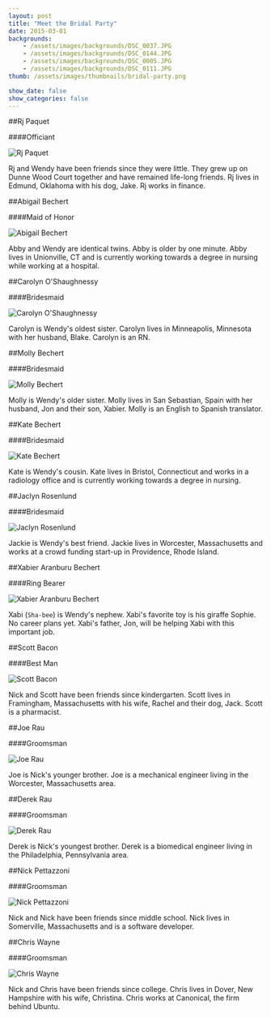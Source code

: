 ```yaml
---
layout: post
title: "Meet the Bridal Party"
date: 2015-03-01
backgrounds:
    - /assets/images/backgrounds/DSC_0037.JPG
    - /assets/images/backgrounds/DSC_0144.JPG
    - /assets/images/backgrounds/DSC_0005.JPG
    - /assets/images/backgrounds/DSC_0111.JPG
thumb: /assets/images/thumbnails/bridal-party.png

show_date: false
show_categories: false
---
```


##Rj Paquet

####Officiant

![Rj Paquet](/assets/images/rj.jpg)

Rj and Wendy have been friends since they were little. They grew up on Dunne Wood Court together and have remained life-long friends. Rj lives in Edmund, Oklahoma with his dog, Jake. Rj works in finance.  

##Abigail Bechert

####Maid of Honor

![Abigail Bechert](/assets/images/abby.jpg)

Abby and Wendy are identical twins. Abby is older by one minute. Abby lives in Unionville, CT and is currently working towards a degree in nursing while working at a hospital. 

##Carolyn O'Shaughnessy

####Bridesmaid

![Carolyn O'Shaughnessy](/assets/images/carolyn.jpg)

Carolyn is Wendy's oldest sister. Carolyn lives in Minneapolis, Minnesota with her husband, Blake. Carolyn is an RN.

##Molly Bechert

####Bridesmaid

![Molly Bechert](/assets/images/molly.jpg)


Molly is Wendy's older sister. Molly lives in San Sebastian, Spain with her husband, Jon and their son, Xabier. Molly is an English to Spanish translator. 

##Kate Bechert

####Bridesmaid

![Kate Bechert](/assets/images/kate.jpg)


Kate is Wendy's cousin. Kate lives in Bristol, Connecticut and works in a radiology office and is currently working towards a degree in nursing. 

##Jaclyn Rosenlund

####Bridesmaid

![Jaclyn Rosenlund](/assets/images/jackie.jpg)


Jackie is Wendy's best friend. Jackie lives in Worcester, Massachusetts and works at a crowd funding start-up in Providence, Rhode Island.  

##Xabier Aranburu Bechert

####Ring Bearer

![Xabier Aranburu Bechert](/assets/images/xabi.jpg)


Xabi (````Sha-bee````) is Wendy's nephew. Xabi's favorite toy is his giraffe Sophie. No career plans yet. Xabi's father, Jon, will be helping Xabi with this important job.
 
##Scott Bacon

####Best Man

![Scott Bacon](/assets/images/scott.jpg)


Nick and Scott have been friends since kindergarten. Scott lives in Framingham, Massachusetts with his wife, Rachel and their dog, Jack. Scott is a pharmacist.

##Joe Rau

####Groomsman

![Joe Rau](/assets/images/joe.jpg)


Joe is Nick's younger brother. Joe is a mechanical engineer living in the Worcester, Massachusetts area.

##Derek Rau

####Groomsman

![Derek Rau](/assets/images/derek.jpg)


Derek is Nick's youngest brother. Derek is a biomedical engineer living in the Philadelphia, Pennsylvania area.

##Nick Pettazzoni

####Groomsman

![Nick Pettazzoni](/assets/images/nick_pope.png)


Nick and Nick have been friends since middle school. Nick lives in Somerville, Massachusetts and is a software developer. 

##Chris Wayne

####Groomsman

![Chris Wayne](/assets/images/chris.jpg)


Nick and Chris have been friends since college. Chris lives in Dover, New Hampshire with his wife, Christina. Chris works at Canonical, the firm behind Ubuntu.